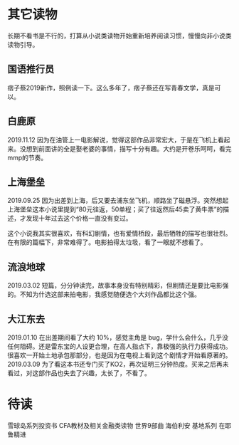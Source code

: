 # 其它读物

长期不看书是不行的，打算从小说类读物开始重新培养阅读习惯，慢慢向非小说类读物引导。

## 国语推行员

痞子蔡2019新作，照例读一下。这么多年了，痞子蔡还在写青春文学，真是可以。

## 白鹿原

2019.11.12 因为在油管上一电影解说，觉得这部作品非常宏大，于是在飞机上看起来。没想到前面讲的全是娶老婆的事情，描写十分有趣。大约是开卷乐呵呵，看完mmp的节奏。

## 上海堡垒

2019.09.25 因为出差到上海，后又要去浦东坐飞机，顺路坐了磁悬浮。突然想起上海堡垒这本小说里提到“80元往返，50单程；买了往返然后45卖了黄牛票”的描述，才发现十年过去这个价格一直没有变过。

这个小说我其实很喜欢，有科幻剧情，也有爱情桥段，最后牺牲的描写也很壮烈。在有限的篇幅下，非常难得了。电影拍得太垃圾，看了一眼就不想看了。

## 流浪地球

2019.03.02 短篇，分分钟读完，故事本身没有特别精彩，但剧情还是要比电影强的。不知为什选这部来拍电影，我感觉随便选个大刘作品都比这个强。

## 大江东去

2019.01.10 在出差期间看了大约 10%，感觉主角是 bug，学什么会什么，几乎没任何阻碍。还是雷东宝的人设更合理，在高人指点下，靠极强的执行力获得成功。很喜欢一开始土地承包那部分，也是因为在电视上看到这个剧情才开始看原著的。
2019.03.09 为了看这本书还专门买了KO2，再次证明三分钟热度。买来之后再未看过，对这部作品也失去了兴趣，太长了，不看了。

# 待读

雪球岛系列投资书
CFA教材及相关金融类读物
世界9部曲
海伯利安
基地系列
在耶鲁精进
